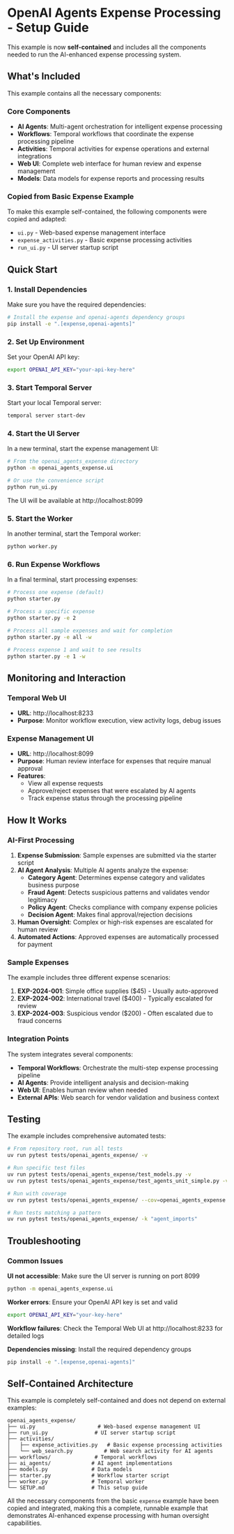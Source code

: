# OpenAI Agents Expense Processing - Setup Guide

This example is now **self-contained** and includes all the components needed to run the AI-enhanced expense processing system.

## What's Included

This example contains all the necessary components:

### Core Components
- **AI Agents**: Multi-agent orchestration for intelligent expense processing
- **Workflows**: Temporal workflows that coordinate the expense processing pipeline  
- **Activities**: Temporal activities for expense operations and external integrations
- **Web UI**: Complete web interface for human review and expense management
- **Models**: Data models for expense reports and processing results

### Copied from Basic Expense Example
To make this example self-contained, the following components were copied and adapted:
- `ui.py` - Web-based expense management interface
- `expense_activities.py` - Basic expense processing activities
- `run_ui.py` - UI server startup script

## Quick Start

### 1. Install Dependencies

Make sure you have the required dependencies:

```bash
# Install the expense and openai-agents dependency groups
pip install -e ".[expense,openai-agents]"
```

### 2. Set Up Environment

Set your OpenAI API key:

```bash
export OPENAI_API_KEY="your-api-key-here"
```

### 3. Start Temporal Server

Start your local Temporal server:

```bash
temporal server start-dev
```

### 4. Start the UI Server

In a new terminal, start the expense management UI:

```bash
# From the openai_agents_expense directory
python -m openai_agents_expense.ui

# Or use the convenience script
python run_ui.py
```

The UI will be available at http://localhost:8099

### 5. Start the Worker

In another terminal, start the Temporal worker:

```bash
python worker.py
```

### 6. Run Expense Workflows

In a final terminal, start processing expenses:

```bash
# Process one expense (default)
python starter.py

# Process a specific expense
python starter.py -e 2

# Process all sample expenses and wait for completion
python starter.py -e all -w

# Process expense 1 and wait to see results
python starter.py -e 1 -w
```

## Monitoring and Interaction

### Temporal Web UI
- **URL**: http://localhost:8233
- **Purpose**: Monitor workflow execution, view activity logs, debug issues

### Expense Management UI  
- **URL**: http://localhost:8099
- **Purpose**: Human review interface for expenses that require manual approval
- **Features**:
  - View all expense requests
  - Approve/reject expenses that were escalated by AI agents
  - Track expense status through the processing pipeline

## How It Works

### AI-First Processing
1. **Expense Submission**: Sample expenses are submitted via the starter script
2. **AI Agent Analysis**: Multiple AI agents analyze the expense:
   - **Category Agent**: Determines expense category and validates business purpose
   - **Fraud Agent**: Detects suspicious patterns and validates vendor legitimacy  
   - **Policy Agent**: Checks compliance with company expense policies
   - **Decision Agent**: Makes final approval/rejection decisions
3. **Human Oversight**: Complex or high-risk expenses are escalated for human review
4. **Automated Actions**: Approved expenses are automatically processed for payment

### Sample Expenses
The example includes three different expense scenarios:

1. **EXP-2024-001**: Simple office supplies ($45) - Usually auto-approved
2. **EXP-2024-002**: International travel ($400) - Typically escalated for review
3. **EXP-2024-003**: Suspicious vendor ($200) - Often escalated due to fraud concerns

### Integration Points

The system integrates several components:
- **Temporal Workflows**: Orchestrate the multi-step expense processing pipeline
- **AI Agents**: Provide intelligent analysis and decision-making
- **Web UI**: Enables human review when needed
- **External APIs**: Web search for vendor validation and business context

## Testing

The example includes comprehensive automated tests:

```bash
# From repository root, run all tests
uv run pytest tests/openai_agents_expense/ -v

# Run specific test files
uv run pytest tests/openai_agents_expense/test_models.py -v
uv run pytest tests/openai_agents_expense/test_agents_unit_simple.py -v

# Run with coverage
uv run pytest tests/openai_agents_expense/ --cov=openai_agents_expense

# Run tests matching a pattern
uv run pytest tests/openai_agents_expense/ -k "agent_imports"
```

## Troubleshooting

### Common Issues

**UI not accessible**: Make sure the UI server is running on port 8099
```bash
python -m openai_agents_expense.ui
```

**Worker errors**: Ensure your OpenAI API key is set and valid
```bash
export OPENAI_API_KEY="your-key-here"
```

**Workflow failures**: Check the Temporal Web UI at http://localhost:8233 for detailed logs

**Dependencies missing**: Install the required dependency groups
```bash
pip install -e ".[expense,openai-agents]"
```

## Self-Contained Architecture

This example is completely self-contained and does not depend on external examples:

```
openai_agents_expense/
├── ui.py                    # Web-based expense management UI
├── run_ui.py               # UI server startup script  
├── activities/
│   ├── expense_activities.py   # Basic expense processing activities
│   └── web_search.py          # Web search activity for AI agents
├── workflows/              # Temporal workflows
├── ai_agents/             # AI agent implementations  
├── models.py              # Data models
├── starter.py             # Workflow starter script
├── worker.py              # Temporal worker
└── SETUP.md               # This setup guide
```

All the necessary components from the basic `expense` example have been copied and integrated, making this a complete, runnable example that demonstrates AI-enhanced expense processing with human oversight capabilities. 